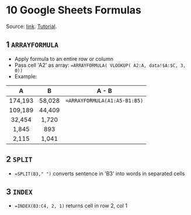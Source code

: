 # 10 Google Sheets Formulas
Source: [link](https://codingisforlosers.com/google-sheets-formulas/).
[Tutorial](https://docs.google.com/spreadsheets/d/1aOAoqOcZ7JigNJ9UqqJKzP-S0-cQh3MW47bU5tUQ_IQ/copy).

## 1 `ARRAYFORMULA`
- Apply formula to an entire row or column
- Pass cell 'A2' as array: `=ARRAYFORMULA( VLOOKUP( A2:A, data!$A:$C, 3, 0))`
- Example:

|A    	    |B         |A - B
|:---------:|:--------:|:-------:
|174,193	|58,028    |`=ARRAYFORMULA(A1:A5-B1:B5)`
|109,189	|44,409    |
|32,454	    |1,720     |
|1,845	    |893       |
|2,115	    |1,041     |

## 2 `SPLIT`
- `=SPLIT(B3," ")` converts sentence in 'B3' into words in separated cells

## 3 `INDEX`
- `=INDEX(B3:C4, 2, 1)` returns cell in row 2, col 1


